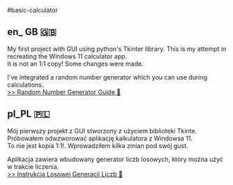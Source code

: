 #basic-calculator
## en_ GB 🇬🇧
My first project with GUI using python's Tkinter library. This is my attempt in recreating the Windows 11 calculator app.  
It is not an 1:1 copy! Some changes were made.

I've integrated a random number generator which you can use during calculations.  
[>> Random Number Generator Guide 🔖](../guide)
## pl_PL 🇵🇱
Mój pierwszy projekt z GUI stworzony z użyciem biblioteki Tkinte. Próbowałem odwzworować aplikację kalkulatora z Windowsa 11.  
To nie jest kopia 1:1!. Wprowadziłem kilka zmian pod swój gust.

Aplikacja zawiera wbudowany generator liczb losowych, który można użyć w trakcie liczenia.  
[>> Instrukcja Losowej Generacji Liczb 🔖](../guide)
